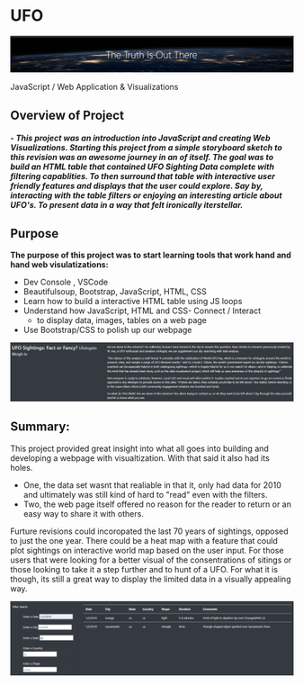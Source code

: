 # UFO
![mobile](https://github.com/Atomickilroy/UFO/blob/main/Module/Images/Title.png)

JavaScript / Web Application & Visualizations

## Overview of Project

#### - *This project was an introduction into JavaScript and creating Web Visualizations. Starting this project from a simple storyboard sketch to this revision was an awesome journey in an of itself. The goal was to build an HTML table that contained UFO Sighting Data complete with filtering capablities. To then surround that table with interactive user friendly features and displays that the user could explore. Say by, interacting with the table filters or enjoying an interesting article about UFO's. To present data in a way that felt ironically iterstellar.* 

## Purpose

**The purpose of this project was to start learning tools that work hand and hand web visulatizations:**
   - Dev Console  , VSCode
  - Beautifulsoup, Bootstrap, JavaScript, HTML, CSS
  - Learn how to build a interactive HTML table using JS loops
  - Understand how JavaScript, HTML and CSS- Connect / Interact 
      - to display data, images, tables on a web page 
  - Use Bootstrap/CSS to polish up our webpage 
    
![mobile](https://github.com/Atomickilroy/UFO/blob/main/Module/Images/article.png)
## Summary: 
 This project provided great insight into what all goes into building and developing a webpage with visualtization. With that said it also had its holes. 
  - One, the data set wasnt that realiable in that it, only had data for 2010 and ultimately was still kind of hard to "read" even with the filters. 
  - Two, the web page itself offered no reason for the reader to return or an easy way to share it with others. 
  
  Furture revisions could incoropated the last 70 years of sightings, opposed to just the one year. There could be a heat map with a feature that could plot sightings on interactive world map based on the user input. For those users that were looking for a better visual of the consentrations of sitings or those looking to take it a step further and to hunt of a UFO. For what it is though, its still a great way to display the limited data in a visually appealing way. 

![mobile](https://github.com/Atomickilroy/UFO/blob/main/Module/Images/Filter.png)


